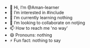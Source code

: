 - 👋 Hi, I’m @Aman-learner
- 👀 I’m interested in #include
- 🌱 I’m currently learning nothing
- 💞️ I’m looking to collaborate on notjing
- 📫 How to reach me 'no way'
- 😄 Pronouns: nothing
- ⚡ Fun fact: nothing to say
  

<!---
Aman-learner/Aman-learner is a ✨ special ✨ repository because its `README.md` (this file) appears on your GitHub profile.
You can click the Preview link to take a look at your changes.
--->
